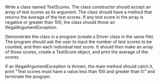 Write a class named TestScores. The class constructor should accept an array
of test scores as its argument. The class should have a method that returns
the average of the test scores. If any test score in the array is negative
or greater than 100, the class should throw an IllegalArgumentException.

Demonstrate the class in a program (create a Driver class in the same file).
The program should ask the user to input the number of test scores to be counted,
and then each individual test score. It should then make an array of those scores,
create a TestScore object, and print the average of the scores.

If an IllegalArgumentException is thrown, the main method should catch it, print "Test scores must have a value less than 100 and greater than 0." and terminate the program. 